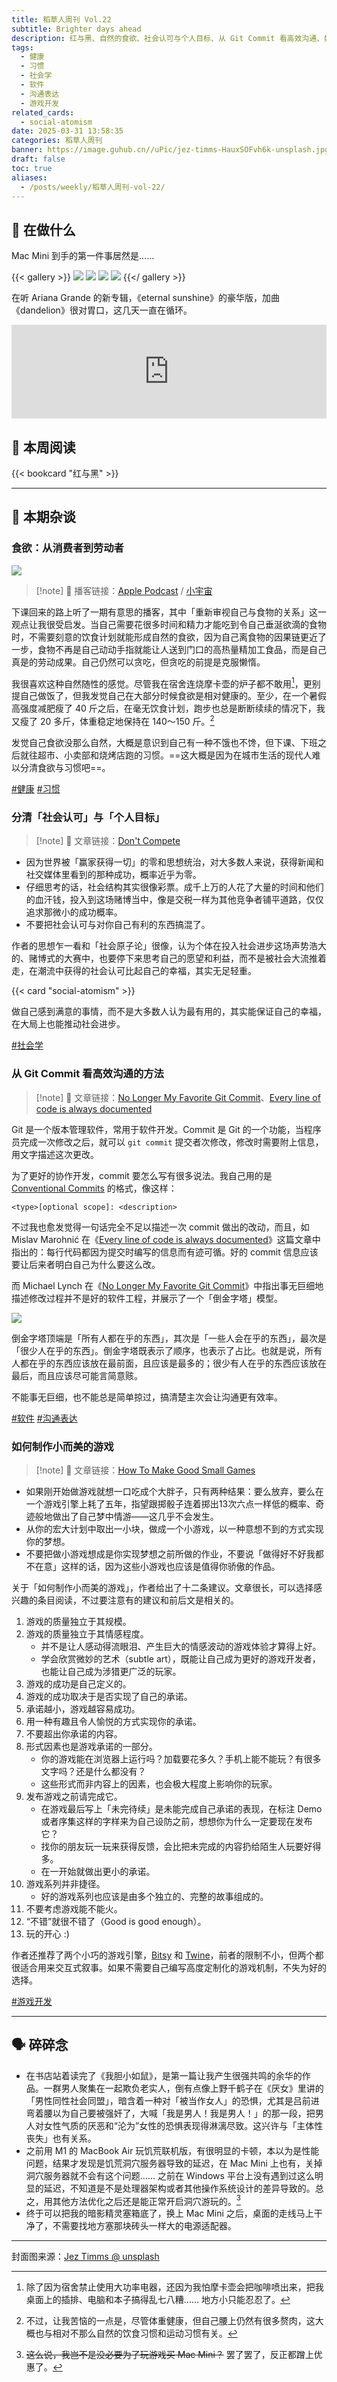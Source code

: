 ```yaml
---
title: 稻草人周刊 Vol.22
subtitle: Brighter days ahead
description: 红与黑、自然的食欲、社会认可与个人目标、从 Git Commit 看高效沟通、如何制作小而美的游戏、🍎 Mac Mini
tags:
  - 健康
  - 习惯
  - 社会学
  - 软件
  - 沟通表达
  - 游戏开发
related_cards:
  - social-atomism
date: 2025-03-31 13:58:35
categories: 稻草人周刊
banner: https://image.guhub.cn//uPic/jez-timms-HauxSOFvh6k-unsplash.jpg
draft: false
toc: true
aliases:
  - /posts/weekly/稻草人周刊-vol-22/
---
```


## 🙋 在做什么

Mac Mini 到手的第一件事居然是……

{{< gallery >}}
![](https://image.guhub.cn/uPic/IMAGE%202025-03-31%2013:32:40.jpg)
![](https://image.guhub.cn//uPic/IMG_3134大.jpeg)
![](https://image.guhub.cn//uPic/IMAGE%202025-03-31%2013:32:44.jpg)
![](https://image.guhub.cn//uPic/IMAGE%202025-03-31%2013:32:46.jpg)
{{</ gallery >}}

在听 Ariana Grande 的新专辑，《eternal sunshine》的豪华版，加曲《dandelion》很对胃口，这几天一直在循环。

<iframe allow="autoplay *; encrypted-media *;" frameborder="0" height="150" style="width:100%;max-width:660px;overflow:hidden;background:transparent;" sandbox="allow-forms allow-popups allow-same-origin allow-scripts allow-storage-access-by-user-activation allow-top-navigation-by-user-activation" src="https://embed.music.apple.com/cn/album/dandelion/1800579610?i=1800580284"></iframe>

## 📖 本周阅读

{{< bookcard "红与黑" >}}

---

## 💬 本期杂谈

### 食欲：从消费者到劳动者

![](https://image.guhub.cn//uPic/jV4Izn.jpg)

> [!note] 🔗
> 播客链接：[Apple Podcast](https://podcasts.apple.com/cn/podcast/%E7%8B%AC%E6%A0%91%E4%B8%8D%E6%88%90%E6%9E%97/id1711052890?i=1000701381415) / [小宇宙](https://www.xiaoyuzhoufm.com/episode/67e83d2c6ea60022359ddd33?utm_source=rss)

下课回来的路上听了一期有意思的播客，其中「重新审视自己与食物的关系」这一观点让我很受启发。当自己需要花很多时间和精力才能吃到令自己垂涎欲滴的食物时，不需要刻意的饮食计划就能形成自然的食欲，因为自己离食物的因果链更近了一步，食物不再是自己动动手指就能让人送到门口的高热量精加工食品，而是自己真是的劳动成果。自己仍然可以贪吃，但贪吃的前提是克服懒惰。

我很喜欢这种自然随性的感觉。尽管我在宿舍连烧摩卡壶的炉子都不敢用[^1]，更别提自己做饭了，但我发觉自己在大部分时候食欲是相对健康的。至少，在一个暑假高强度减肥瘦了 40 斤之后，在毫无饮食计划，跑步也总是断断续续的情况下，我又瘦了 20 多斤，体重稳定地保持在 140～150 斤。[^2]

发觉自己食欲没那么自然，大概是意识到自己有一种不饿也不馋，但下课、下班之后就往超市、小卖部和烧烤店跑的习惯。==这大概是因为在城市生活的现代人难以分清食欲与习惯吧==。

[#健康](/tags/健康/) [#习惯](/tags/习惯/)

### 分清「社会认可」与「个人目标」

> [!note] 📜
> 文章链接：[Don't Compete](https://invertedpassion.com/dont-compete/)

- 因为世界被「赢家获得一切」的零和思想统治，对大多数人来说，获得新闻和社交媒体里看到的那种成功，概率近乎为零。
- 仔细思考的话，社会结构其实很像彩票。成千上万的人花了大量的时间和他们的血汗钱，投入到这场赌博当中，像是交税一样为其他竞争者铺平道路，仅仅追求那微小的成功概率。
- 不要把社会认可与对你自己有利的东西搞混了。

作者的思想乍一看和「社会原子论」很像，认为个体在投入社会进步这场声势浩大的、赌博式的大赛中，也要停下来思考自己的愿望和利益，而不是被社会大流推着走，在潮流中获得的社会认可比起自己的幸福，其实无足轻重。

{{< card "social-atomism" >}}

做自己感到满意的事情，而不是大多数人认为最有用的，其实能保证自己的幸福，在大局上也能推动社会进步。

[#社会学](/tags/社会学/)

### 从 Git Commit 看高效沟通的方法

> [!note] 📜
> 文章链接：[No Longer My Favorite Git Commit](https://mtlynch.io/no-longer-my-favorite-git-commit/)、[Every line of code is always documented](https://mislav.net/2014/02/hidden-documentation/)

Git 是一个版本管理软件，常用于软件开发。Commit 是 Git 的一个功能，当程序员完成一次修改之后，就可以 `git commit` 提交者次修改，修改时需要附上信息，用文字描述这次更改。

为了更好的协作开发，commit 要怎么写有很多说法。我自己用的是 [Conventional Commits](https://www.conventionalcommits.org/en/v1.0.0/) 的格式，像这样：

```
<type>[optional scope]: <description>
```

不过我也愈发觉得一句话完全不足以描述一次 commit 做出的改动，而且，如 Mislav Marohnić 在《[Every line of code is always documented](https://mislav.net/2014/02/hidden-documentation/)》这篇文章中指出的：每行代码都因为提交时编写的信息而有迹可循。好的 commit 信息应该要让后来者明白自己为什么要这么改。

而 Michael Lynch 在《[No Longer My Favorite Git Commit](https://mtlynch.io/no-longer-my-favorite-git-commit/)》中指出事无巨细地描述修改过程并不是好的软件工程，并展示了一个「倒金字塔」模型。

<img src="https://image.guhub.cn//uPic/inverted-pyramid.png" class="dark:invert">

倒金字塔顶端是「所有人都在乎的东西」，其次是「一些人会在乎的东西」，最次是「很少人在乎的东西」。倒金字塔既表示了顺序，也表示了占比。也就是说，所有人都在乎的东西应该放在最前面，且应该是最多的；很少有人在乎的东西应该放在最后，而且应该尽可能言简意赅。

不能事无巨细，也不能总是简单掠过，搞清楚主次会让沟通更有效率。

[#软件](/tags/软件/) [#沟通表达](/tags/沟通表达/)

### 如何制作小而美的游戏

> [!note] 📜
> 文章链接：[How To Make Good Small Games](https://farawaytimes.blogspot.com/2023/02/how-to-make-good-small-games.html)

- 如果刚开始做游戏就想一口吃成个大胖子，只有两种结果：要么放弃，要么在一个游戏引擎上耗了五年，指望跟掷骰子连着掷出13次六点一样低的概率、奇迹般地做出了自己梦中情游——这几乎不会发生。
- 从你的宏大计划中取出一小块，做成一个小游戏，以一种意想不到的方式实现你的梦想。
- 不要把做小游戏想成是你实现梦想之前所做的作业，不要说「做得好不好我都不在意」这样的话，因为这些小游戏也应该是值得你骄傲的作品。

关于「如何制作小而美的游戏」，作者给出了十二条建议。文章很长，可以选择感兴趣的条目阅读，不过要注意有的建议和前后文是相关的。

1. 游戏的质量独立于其规模。
2. 游戏的质量独立于其情感程度。
    - 并不是让人感动得流眼泪、产生巨大的情感波动的游戏体验才算得上好。
    - 学会欣赏微妙的艺术（subtle art），既能让自己成为更好的游戏开发者，也能让自己成为涉猎更广泛的玩家。
3. 游戏的成功是自己定义的。
4. 游戏的成功取决于是否实现了自己的承诺。
5. 承诺越小，游戏越容易成功。
6. 用一种有趣且令人愉悦的方式实现你的承诺。
7. 不要超出你承诺的内容。
8. 形式因素也是游戏承诺的一部分。
    - 你的游戏能在浏览器上运行吗？加载要花多久？手机上能不能玩？有很多文字吗？还是什么都没有？
    - 这些形式而非内容上的因素，也会极大程度上影响你的玩家。
9. 发布游戏之前请完成它。
    - 在游戏最后写上「未完待续」是未能完成自己承诺的表现，在标注 Demo 或者序集这样的字样来为自己设防之前，想想你为什么一定要现在发布它？
    - 找你的朋友玩一玩来获得反馈，会比把未完成的内容扔给陌生人玩要好得多。
    - 在一开始就做出更小的承诺。
10. 游戏系列并非捷径。
    - 好的游戏系列也应该是由多个独立的、完整的故事组成的。
11. 不要考虑游戏能不能火。
12. “不错”就很不错了（Good is good enough）。
13. 玩的开心 :)

作者还推荐了两个小巧的游戏引擎，[Bitsy](https://bitsy.org) 和 [Twine](https://twinery.org)，前者的限制不小，但两个都很适合用来交互式叙事。如果不需要自己编写高度定制化的游戏机制，不失为好的选择。

[#游戏开发](/tags/游戏开发/)

---

## 🗣️ 碎碎念

- 在书店站着读完了《我胆小如鼠》，是第一篇让我产生很强共鸣的余华的作品。一群男人聚集在一起欺负老实人，倒有点像上野千鹤子在《厌女》里讲的「男性同性社会同盟」，暗含着一种对「被当作女人」的恐惧，尤其是吕前进弯着腰以为自己要被强奸了，大喊「我是男人！我是男人！」的那一段，把男人对女性气质的厌恶和“沦为”女性的恐惧表现得淋漓尽致。这兴许与「主体性丧失」也有关系。
- 之前用 M1 的 MacBook Air 玩饥荒联机版，有很明显的卡顿，本以为是性能问题，结果才发现是饥荒洞穴服务器导致的延迟，在 Mac Mini 上也有，关掉洞穴服务器就不会有这个问题…… 之前在 Windows 平台上没有遇到过这么明显的延迟，不知道是不是处理器架构或者其他操作系统设计的差异导致的。总之，用其他方法优化之后还是能正常开启洞穴游玩的。[^3]
- 终于可以把我的暗影精灵塞箱底了，换上 Mac Mini 之后，桌面的走线马上干净了，不需要找地方塞那块砖头一样大的电源适配器。

---

封面图来源：[Jez Timms @ unsplash](https://unsplash.com/photos/a-spotlight-coming-from-a-hole-in-a-dark-underground-cave-in-minorca-HauxSOFvh6k)

[^1]: 除了因为宿舍禁止使用大功率电器，还因为我怕摩卡壶会把咖啡喷出来，把我桌面上的插排、电脑和本子搞得乱七八糟…… 地方小只能忍忍了。
[^2]: 不过，让我苦恼的一点是，尽管体重健康，但自己腰上仍然有很多赘肉，这大概也与相对不那么自然的饮食习惯和运动习惯有关。
[^3]: ~~这么说，我岂不是没必要为了玩游戏买 Mac Mini？~~ 罢了罢了，反正都蹭上优惠了。

